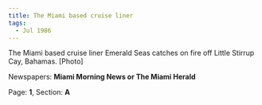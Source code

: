 ```yaml
---  
title: The Miami based cruise liner  
tags:  
  - Jul 1986  
---  
```

  
The Miami based cruise liner Emerald Seas catches on fire off Little Stirrup Cay, Bahamas. [Photo]  
  
Newspapers: **Miami Morning News or The Miami Herald**  
  
Page: **1**, Section: **A** 
